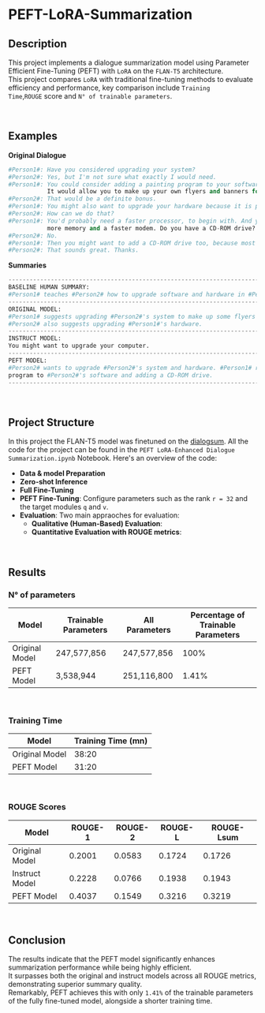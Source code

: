 # PEFT-LoRA-Summarization
## Description
This project implements a dialogue summarization model using Parameter Efficient Fine-Tuning (PEFT) with `LoRA` on the `FLAN-T5` architecture.</br>
This project compares `LoRA` with traditional fine-tuning methods to evaluate efficiency and performance, key comparison include <code>Training Time</code>,`ROUGE` score and `N° of trainable parameters`.

</br>

## Examples
**Original Dialogue**

```python
#Person1#: Have you considered upgrading your system?
#Person2#: Yes, but I'm not sure what exactly I would need.
#Person1#: You could consider adding a painting program to your software.
           It would allow you to make up your own flyers and banners for advertising.
#Person2#: That would be a definite bonus.
#Person1#: You might also want to upgrade your hardware because it is pretty outdated now.
#Person2#: How can we do that?
#Person1#: You'd probably need a faster processor, to begin with. And you also need a more powerful hard disc,
           more memory and a faster modem. Do you have a CD-ROM drive?
#Person2#: No.
#Person1#: Then you might want to add a CD-ROM drive too, because most new software programs are coming out on Cds.
#Person2#: That sounds great. Thanks.
```
**Summaries**


```python
---------------------------------------------------------------------------------------------------
BASELINE HUMAN SUMMARY:
#Person1# teaches #Person2# how to upgrade software and hardware in #Person2#'s system.
---------------------------------------------------------------------------------------------------
ORIGINAL MODEL:
#Person1# suggests upgrading #Person2#'s system to make up some flyers and banners.
#Person2# also suggests upgrading #Person1#'s hardware.
---------------------------------------------------------------------------------------------------
INSTRUCT MODEL:
You might want to upgrade your computer.
---------------------------------------------------------------------------------------------------
PEFT MODEL:
#Person2# wants to upgrade #Person2#'s system and hardware. #Person1# recommends adding a painting
program to #Person2#'s software and adding a CD-ROM drive.
---------------------------------------------------------------------------------------------------
```
</br>

## Project Structure
In this project the FLAN-T5 model was finetuned on the [dialogsum](https://huggingface.co/datasets/knkarthick/dialogsum). All the code for the project can be found in the `PEFT LoRA-Enhanced Dialogue Summarization.ipynb` Notebook. Here's an overview of the code:
  * **Data & model Preparation**
  * **Zero-shot Inference**
  * **Full Fine-Tuning**
  * **PEFT Fine-Tuning**: Configure parameters such as the rank `r = 32` and the target modules `q` and `v`.
  * **Evaluation**: Two main appraoches for evaluation:
      * **Qualitative (Human-Based) Evaluation**: 
      * **Quantitative Evaluation with ROUGE metrics**:

</br>

## Results
### N° of parameters
| Model           | Trainable Parameters | All Parameters | Percentage of Trainable Parameters |
|-----------------|----------------------|----------------|------------------------------------|
| Original Model  | 247,577,856          | 247,577,856    | 100%                               |
| PEFT Model      | 3,538,944            | 251,116,800    | 1.41%                              |

</br>

### Training Time
| Model           | Training Time (mn) |
|-----------------|---------------|
| Original Model  | 38:20         |
| PEFT Model      | 31:20         |

</br>

### ROUGE Scores
| Model           | ROUGE-1 | ROUGE-2 | ROUGE-L | ROUGE-Lsum |
|-----------------|---------|---------|---------|------------|
| Original Model  | 0.2001  | 0.0583  | 0.1724  | 0.1726     |
| Instruct Model  | 0.2228  | 0.0766  | 0.1938  | 0.1943     |
| PEFT Model      | 0.4037  | 0.1549  | 0.3216  | 0.3219     |

</br>

## Conclusion
The results indicate that the PEFT model significantly enhances summarization performance while being highly efficient. </br>
It surpasses both the original and instruct models across all ROUGE metrics, demonstrating superior summary quality. </br>
Remarkably, PEFT achieves this with only `1.41%` of the trainable parameters of the fully fine-tuned model, alongside a shorter training time.



